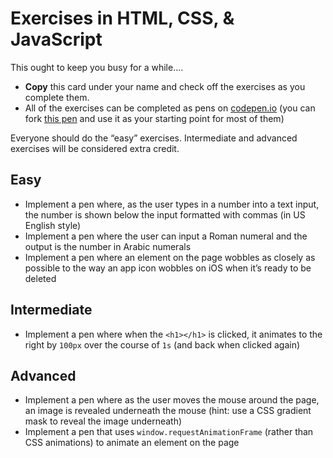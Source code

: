 # Exercises in HTML, CSS, & JavaScript

This ought to keep you busy for a while….

- **Copy** this card under your name and check off the exercises as you complete them.
- All of the exercises can be completed as pens on [codepen.io](http://codepen.io) (you can fork [this pen](http://codepen.io/segdeha/pen/LZNvMV) and use it as your starting point for most of them)

Everyone should do the “easy” exercises. Intermediate and advanced exercises will be considered extra credit.

## Easy

- Implement a pen where, as the user types in a number into a text input, the number is shown below the input formatted with commas (in US English style)
- Implement a pen where the user can input a Roman numeral and the output is the number in Arabic numerals
- Implement a pen where an element on the page wobbles as closely as possible to the way an app icon wobbles on iOS when it’s ready to be deleted

## Intermediate

- Implement a pen where when the `<h1></h1>` is clicked, it animates to the right by `100px` over the course of `1s` (and back when clicked again)

## Advanced

- Implement a pen where as the user moves the mouse around the page, an image is revealed underneath the mouse (hint: use a CSS gradient mask to reveal the image underneath)
- Implement a pen that uses `window.requestAnimationFrame` (rather than CSS animations) to animate an element on the page
